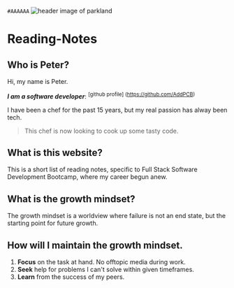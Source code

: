 `#AAAAAA`
![header image of parkland](https://media.discordapp.net/attachments/914902361246416966/915747141023068180/unknown.png)
# Reading-Notes

## Who is Peter?
Hi, my name is Peter. 

***I am a software developer***: <sup>[github profile] (https://github.com/AddPCB) </sup>

I have been a chef for the past 15 years, but my real passion has alway been tech.

> This chef is now looking to cook up some tasty code.

## What is this website?
This is a short list of reading notes, specific to Full Stack Software Development Bootcamp, where my career begun anew.

## What is the growth mindset?
The growth mindset is a worldview where failure is not an end state, but the starting point for future growth.

## How will I maintain the growth mindset.
1. **Focus** on the task at hand. No offtopic media during work.
2. **Seek** help for problems I can't solve within given timeframes.
3. **Learn** from the success of my peers.
